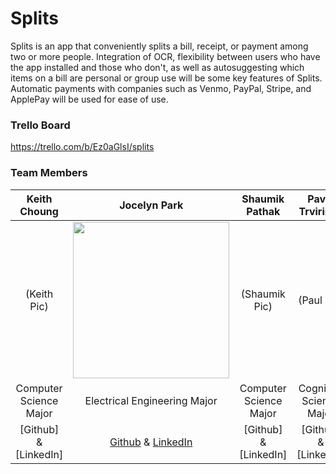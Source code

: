 # Splits
Splits is an app that conveniently splits a bill, receipt, or payment among two or more people. Integration of OCR, flexibility between users who have the app installed and those who don't, as well as autosuggesting which items on a bill are personal or group use will be some key features of Splits. Automatic payments with companies such as Venmo, PayPal, Stripe, and ApplePay will be used for ease of use.

### Trello Board
https://trello.com/b/Ez0aGlsI/splits

### Team Members
| Keith Choung | Jocelyn Park | Shaumik Pathak | Pavel Trvirinko |
| :---: | :---: | :---: | :---: |
| (Keith Pic)| <img src = "https://github.com/ECS189E/project-w21-splits/blob/main/Pictures/Jocelyn%20Park.png" width="250"> | (Shaumik Pic) | (Paul Pic) |
| Computer Science Major | Electrical Engineering Major | Computer Science Major | Cognitive Science Major |
| [Github] & [LinkedIn] | [Github](https://github.com/spectivePer) & [LinkedIn](https://www.linkedin.com/in/jocelyn-park) | [Github] & [LinkedIn] | [Github] & [LinkedIn] | 









